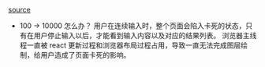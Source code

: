 [source](https://juejin.cn/post/7037765018313555982)

- 100 -> 10000 怎么办？
    用户在连续输入时，整个页面会陷入卡死的状态，只有在用户停止输入以后，才能看到输入内容以及对应的结果列表。
    浏览器主线程一直被 react 更新过程和浏览器布局过程占用，导致一直无法完成图层绘制，给用户造成了页面卡死的影响。
    